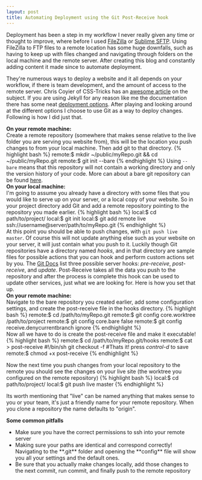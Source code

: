 ```yaml
---
layout: post
title: Automating Deployment using the Git Post-Receive hook
---
```

Deployment has been a step in my workflow I never really given any time or thought to improve, where before I used [FileZilla](https://filezilla-project.org/) or [Sublime SFTP](http://wbond.net/sublime_packages/sftp). Using FileZilla to FTP files to a remote location has some huge downfalls, such as having to keep up with files changed and navigating through folders on the local machine and the remote server. After creating this blog and constantly adding content it made since to automate deployment.

They're numerous ways to deploy a website and it all depends on your workflow, if there is team development, and the amount of access to the remote server. Chris Coyier of CSS-Tricks has an [awesome article](http://css-tricks.com/deployment/ "CSS-Tricks Deployment article") on the subject. If you are using Jekyll for any reason like me the documentation there has some neat [deployment options](http://jekyllrb.com/docs/deployment-methods/). After playing and looking around at the different options I choose to use Git as a way to deploy changes. Following is how I did just that.

<strong>On your remote machine:</strong>  
Create a remote repository (somewhere that makes sense relative to the live folder you are serving you website from), this will be the location you push changes to from your local machine. Then add git to that directory.
{% highlight bash %}
remote:$ mkdir ~/public/myRepo.git && cd ~/public/myRepo.git
remote:$ git init --bare
{% endhighlight %} 
Using ``--bare`` means that this repository will not contain a working directory and only the version history of your code. More can about a bare git repository can be found [here](http://www.saintsjd.com/2011/01/what-is-a-bare-git-repository/).  
<strong>On your local machine:</strong>  
I'm going to assume you already have a directory with some files that you would like to serve up on your server, or a local copy of your website. So in your project directory add Git and add a remote repository pointing to the repository you made earlier.
{% highlight bash %}
local:$ cd path/to/project/
local:$ git init
local:$ git add remote live ssh://username@server/path/to/myRepo.git
{% endhighlight %}  
At this point you should be able to push changes, with ``git push live master``. Of course this will not update anything else such as your website on your server, it will just contain what you push to it. Luckily though Git repositories have a directory named *hooks*, and in that directory are sample files for possible actions that you can hook and perform custom actions set by you. The [Git Docs](http://git-scm.com/book/en/Customizing-Git-Git-Hooks "Git Documentation on possible hooks") list three possible server hooks: *pre-receive*, *post-receive*, and *update*. Post-Receive takes all the data you push to the repository and after the process is complete this hook can be used to update other services, just what we are looking for. Here is how you set that up.  
<strong>On your remote machine:</strong>  
Navigate to the bare repository you created earlier, add some configuration settings, and create the post-receive file in the hooks directory.
{% highlight bash %}
remote:$ cd /path/to/myRepo.git
remote:$ git config core.worktree /path/to/project
remote:$ git config core.bare false
remote:$ git config receive.denycurrentbranch ignore
{% endhighlight %}  
Now all we have to do is create the post-receive file and make it executable!
{% highlight bash %}
remote:$ cd /path/to/myRepo.git/hooks
remote:$ cat > post-receive
#!/bin/sh
git checkout -f
#Thats it! press *control-d* to save
remote:$ chmod +x post-receive
{% endhighlight %} 

Now the next time you push changes from your local repository to the remote you should see the changes on your live site (the worktree you configured on the remote repository)
{% highlight bash %}
local:$ cd path/to/project/
local:$ git push live master
{% endhighlight %}
<aside>Its worth mentioning that "live" can be named anything that makes sense to you or your team, it's just a friendly name for your remote repository. When you clone a repository the name defaults to "origin".</aside>

<strong>Some common pitfalls</strong>
<ul>
	<li>Make sure you have the correct permissions to ssh into your remote server</li>
	<li>Making sure your paths are identical and correspond correctly! Navigating to the **.git** folder and opening the **config** file will show you all your settings and the default ones.</li>
	<li>Be sure that you actually make changes locally, add those changes to the next commit, run commit, and finally push to the remote repository</li>
</ul>